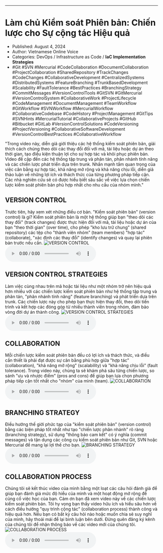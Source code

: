 
---

# Làm chủ Kiểm soát Phiên bản: Chiến lược cho Sự cộng tác Hiệu quả

- Published: August 4, 2024
- Author: Vietnamese Online Voice
- Categories: DevOps / Infrastructure as Code / **IaC Implementation Strategies**
- #Git #SVN #Mercurial #CodeCollaboration #DocumentCollaboration #ProjectCollaboration #SharedRepository #TrackChanges #CodeChanges #CollaborativeDevelopment #CentralizedSystems #DistributedSystems #FeatureBranching #TrunkBasedDevelopment #Scalability #FaultTolerance #BestPractices #BranchingStrategy #CommitMessages #VersionControlTools #GitSVN #GitMercurial #VersionControlSystem #CollaborativeWork #ProjectLifecycle #CodeManagement #DocumentManagement #TeamWorkflow #GitWorkflow #SVNWorkflow #MercurialWorkflow #CollaborativeCodebase #CodeHistory #ProjectManagement #GitTips #SVNHints #MercurialTutorial #CollaborativeProjects #GitHub #Bitbucket #GitLab #VersionControlSolutions #CodeVersioning #ProjectVersioning #CollaborativeSoftwareDevelopment #VersionControlBestPractices #CollaborativeWorkflow

"Trong video này, diễn giả giới thiệu các hệ thống kiểm soát phiên bản, giải thích cách chúng theo dõi các thay đổi đối với mã, tài liệu hoặc dự án theo thời gian, tạo điều kiện thuận lợi cho sự hợp tác và khôi phục phiên bản. Video đề cập đến các hệ thống tập trung và phân tán, phân nhánh tính năng và các chiến lược phát triển dựa trên trunk. Nhấn mạnh tầm quan trọng của việc cân bằng sự hợp tác, khả năng mở rộng và khả năng chịu lỗi, diễn giả thảo luận về những lợi ích và thách thức của từng phương pháp tiếp cận. Các nhà nghiên cứu sẽ có được hiểu biết sâu sắc về việc lựa chọn chiến lược kiểm soát phiên bản phù hợp nhất cho nhu cầu của nhóm mình."


## VERSION CONTROL

Trước tiên, hãy xem xét những điều cơ bản. "Kiểm soát phiên bản" (version control) là gì? Kiểm soát phiên bản là một hệ thống giúp bạn "theo dõi các thay đổi" (track changes) được thực hiện đối với mã, tài liệu hoặc dự án của bạn "theo thời gian" (over time), cho phép "kho lưu trữ chung" (shared repository) các tệp cho "thành viên nhóm" (team members) "hợp tác" (collaborate), "xác định các thay đổi" (identify changes) và quay lại phiên bản trước nếu cần.
![VERSION CONTROL](https://http-archiver-apis-production-80.schnworks.com/storage/images/transitions/2024-08-04/transition-605376773-Montserrat-ExtraBold-673AB7.jpg)
<audio controls>
    <source src="https://http-archiver-apis-production-80.schnworks.com/storage/storage/audio/file-206811808.mp3" type="audio/mpeg">
</audio>



## VERSION CONTROL STRATEGIES

Làm việc cùng nhau trên mã hoặc tài liệu như một nhóm trở nên hiệu quả hơn nhiều với các chiến lược kiểm soát phiên bản như hệ thống tập trung và phân tán, "phân nhánh tính năng" (feature branching) và phát triển dựa trên trunk. Các chiến lược này cho phép bạn thực hiện thay đổi, theo dõi tiến trình và kết hợp các đóng góp từ nhiều thành viên trong nhóm, đảm bảo vòng đời dự án thành công.
![VERSION CONTROL STRATEGIES](https://http-archiver-apis-production-80.schnworks.com/storage/images/transitions/2024-08-04/transition-5601453291-Montserrat-Bold-512DA8.jpg)
<audio controls>
    <source src="https://http-archiver-apis-production-80.schnworks.com/storage/storage/audio/file-6112900760.mp3" type="audio/mpeg">
</audio>



## COLLABORATION

Mỗi chiến lược kiểm soát phiên bản đều có lợi ích và thách thức, và điều cần thiết là phải đạt được sự cân bằng phù hợp giữa "hợp tác" (collaboration), "khả năng mở rộng" (scalability) và "khả năng chịu lỗi" (fault tolerance). Trong video này, chúng ta sẽ khám phá sâu từng chiến lược, so sánh "ưu và nhược điểm" (pros and cons) để giúp bạn lựa chọn phương pháp tiếp cận tốt nhất cho "nhóm" của mình (team).
![COLLABORATION](https://http-archiver-apis-production-80.schnworks.com/storage/images/transitions/2024-08-04/transition--6747946021-Montserrat-SemiBold-9C27B0.jpg)
<audio controls>
    <source src="https://http-archiver-apis-production-80.schnworks.com/storage/storage/audio/file-8254865672.mp3" type="audio/mpeg">
</audio>



## BRANCHING STRATEGY

Điều hướng thế giới phức tạp của "kiểm soát phiên bản" (version control) bằng các biện pháp tốt nhất như tạo "chiến lược phân nhánh" rõ ràng (branching strategy), sử dụng "thông báo cam kết" có ý nghĩa (commit messages) và tận dụng các công cụ kiểm soát phiên bản như Git, SVN hoặc Mercurial để mang lại lợi thế cho bạn.
![BRANCHING STRATEGY](https://http-archiver-apis-production-80.schnworks.com/storage/images/transitions/2024-08-04/transition--15450364215-Montserrat-Regular-004895.jpg)
<audio controls>
    <source src="https://http-archiver-apis-production-80.schnworks.com/storage/storage/audio/file-5003090626.mp3" type="audio/mpeg">
</audio>



## COLLABORATION PROCESS

Chúng tôi sẽ kết thúc video của mình bằng một loạt các câu hỏi đánh giá để giúp bạn đánh giá mức độ hiểu của mình và một hoạt động mở rộng để củng cố việc học của bạn. Cảm ơn bạn đã xem video này về các chiến lược kiểm soát phiên bản. Tôi hy vọng bạn thấy video hữu ích và hiểu sâu hơn về cách điều hướng "quy trình cộng tác" (collaboration process) thành công và hiệu quả hơn. Nếu bạn có bất kỳ câu hỏi nào hoặc muốn chia sẻ suy nghĩ của mình, hãy thoải mái để lại bình luận bên dưới. Đừng quên đăng ký kênh của chúng tôi để nhận thông báo về các video mới của chúng tôi.
![COLLABORATION PROCESS](https://http-archiver-apis-production-80.schnworks.com/storage/images/transitions/2024-08-04/transition-12105236659-Montserrat-Bold-7B1FA2.jpg)
<audio controls>
    <source src="https://http-archiver-apis-production-80.schnworks.com/storage/storage/audio/file-29189234896.mp3" type="audio/mpeg">
</audio>

